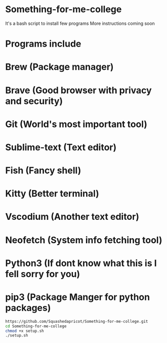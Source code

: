 # Something-for-me-college
It's a bash script to install few programs
More instructions coming soon

# Programs include
# Brew (Package manager)
# Brave (Good browser with privacy and security)
# Git (World's most important tool)
# Sublime-text (Text editor)
# Fish (Fancy shell)
# Kitty (Better terminal)
# Vscodium (Another text editor)
# Neofetch (System info fetching tool)
# Python3 (If dont know what this is I fell sorry for you)
# pip3 (Package Manger for python packages)

```sh
https://github.com/Squashedapricot/Something-for-me-college.git
cd Something-for-me-college
chmod +x setup.sh
./setup.sh
```
